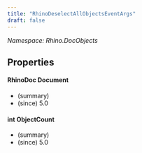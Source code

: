 ```yaml
---
title: "RhinoDeselectAllObjectsEventArgs"
draft: false
---
```


*Namespace: Rhino.DocObjects*
## Properties
#### RhinoDoc Document
- (summary) 
- (since) 5.0
#### int ObjectCount
- (summary) 
- (since) 5.0
